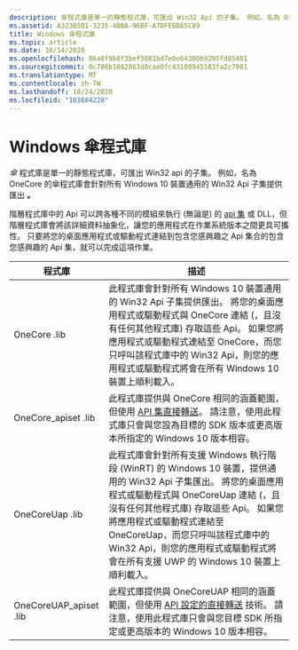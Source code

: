 ```yaml
---
description: 傘程式庫是單一的靜態程式庫，可匯出 Win32 Api 的子集。 例如，名為 OneCore 的傘程式庫會針對所有 Windows 10 裝置通用的 Win32 Api 子集提供匯出。
ms.assetid: A323B5D1-3235-4BBA-96BF-A7DFEBB85C89
title: Windows 傘程式庫
ms.topic: article
ms.date: 10/14/2020
ms.openlocfilehash: 86a8f9b8f3bef5081bd7e0e64300b9295fd85401
ms.sourcegitcommit: 0c786b1682063d0cae0fc43180945183fa2c7981
ms.translationtype: MT
ms.contentlocale: zh-TW
ms.lasthandoff: 10/24/2020
ms.locfileid: "103684228"
---
```

# <a name="windows-umbrella-libraries"></a>Windows 傘程式庫

*傘* 程式庫是單一的靜態程式庫，可匯出 Win32 api 的子集。 例如，名為 OneCore 的傘程式庫會針對所有 Windows 10 裝置通用的 Win32 Api 子集提供匯出 **。**

階層程式庫中的 Api 可以跨各種不同的模組來執行 (無論是) 的 [api 集](windows-apisets.md) 或 DLL，但階層程式庫會將該詳細資料抽象化，讓您的應用程式在作業系統版本之間更具可攜性。 只要將您的桌面應用程式或驅動程式連結到包含您感興趣之 Api 集合的包含您感興趣的 Api 集，就可以完成這項作業。 

| 程式庫 | 描述 |
|------------------------|-------------------------|
| OneCore .lib | 此程式庫會針對所有 Windows 10 裝置通用的 Win32 Api 子集提供匯出。 將您的桌面應用程式或驅動程式與 OneCore 連結 (，且沒有任何其他程式庫) 存取這些 Api。 如果您將應用程式或驅動程式連結至 OneCore，而您只呼叫該程式庫中的 Win32 Api，則您的應用程式或驅動程式將會在所有 Windows 10 裝置上順利載入。         |
| OneCore_apiset .lib | 此程式庫提供與 OneCore 相同的涵蓋範圍，但使用 [API 集直接轉送](api-set-loader-operation.md#direct-forwarding)。 請注意，使用此程式庫只會與您設為目標的 SDK 版本或更高版本所指定的 Windows 10 版本相容。  |
| OneCoreUap .lib | 此程式庫會針對所有支援 Windows 執行階段 (WinRT) 的 Windows 10 裝置，提供通用的 Win32 Api 子集匯出。 將您的桌面應用程式或驅動程式與 OneCoreUap 連結 (，且沒有任何其他程式庫) 存取這些 Api。 如果您將應用程式或驅動程式連結至 OneCoreUap，而您只呼叫該程式庫中的 Win32 Api，則您的應用程式或驅動程式將會在所有支援 UWP 的 Windows 10 裝置上順利載入。 |
| OneCoreUAP_apiset .lib | 此程式庫提供與 OneCoreUAP 相同的涵蓋範圍，但使用 [API 設定的直接轉送](api-set-loader-operation.md#direct-forwarding) 技術。 請注意，使用此程式庫只會與您目標 SDK 所指定或更高版本的 Windows 10 版本相容。  |
